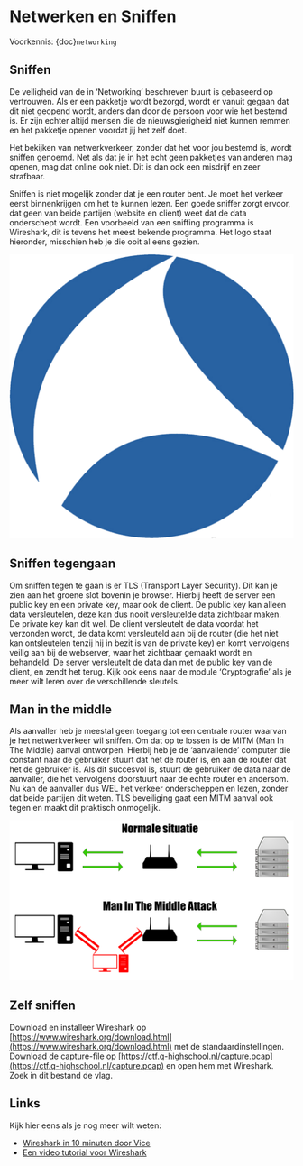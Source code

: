 Netwerken en Sniffen
=======================

Voorkennis: {doc}`networking`

Sniffen
-------

De veiligheid van de in ‘Networking’ beschreven buurt is gebaseerd op
vertrouwen. Als er een pakketje wordt bezorgd, wordt er vanuit gegaan
dat dit niet geopend wordt, anders dan door de persoon voor wie het
bestemd is. Er zijn echter altijd mensen die de nieuwsgierigheid niet
kunnen remmen en het pakketje openen voordat jij het zelf doet.

Het bekijken van netwerkverkeer, zonder dat het voor jou bestemd is,
wordt sniffen genoemd. Net als dat je in het echt geen pakketjes van
anderen mag openen, mag dat online ook niet. Dit is dan ook een misdrijf
en zeer strafbaar.

Sniffen is niet mogelijk zonder dat je een router bent. Je moet het
verkeer eerst binnenkrijgen om het te kunnen lezen. Een goede sniffer
zorgt ervoor, dat geen van beide partijen (website en client) weet dat
de data onderschept wordt. Een voorbeeld van een sniffing programma is
Wireshark, dit is tevens het meest bekende programma. Het logo staat
hieronder, misschien heb je die ooit al eens gezien.

![wireshark-logo](assets/image4.png)

Sniffen tegengaan
-----------------

Om sniffen tegen te gaan is er TLS (Transport Layer Security). Dit kan
je zien aan het groene slot bovenin je browser. Hierbij heeft de server
een public key en een private key, maar ook de client. De public key kan
alleen data versleutelen, deze kan dus nooit versleutelde data zichtbaar
maken. De private key kan dit wel. De client versleutelt de data voordat
het verzonden wordt, de data komt versleuteld aan bij de router (die het
niet kan ontsleutelen tenzij hij in bezit is van de private key) en komt
vervolgens veilig aan bij de webserver, waar het zichtbaar gemaakt wordt
en behandeld. De server versleutelt de data dan met de public key van de
client, en zendt het terug. Kijk ook eens naar de module ‘Cryptografie’
als je meer wilt leren over de verschillende sleutels.

Man in the middle
-----------------

Als aanvaller heb je meestal geen toegang tot een centrale router
waarvan je het netwerkverkeer wil sniffen. Om dat op te lossen is de
MITM (Man In The Middle) aanval ontworpen. Hierbij heb je de
‘aanvallende’ computer die constant naar de gebruiker stuurt dat het de
router is, en aan de router dat het de gebruiker is. Als dit succesvol
is, stuurt de gebruiker de data naar de aanvaller, die het vervolgens
doorstuurt naar de echte router en andersom. Nu kan de aanvaller dus WEL
het verkeer onderscheppen en lezen, zonder dat beide partijen dit weten.
TLS beveiliging gaat een MITM aanval ook tegen en maakt dit praktisch
onmogelijk.

![mitm](assets/image5.png)

Zelf sniffen
---------------------------------

Download en installeer Wireshark op [https://www.wireshark.org/download.html](https://www.wireshark.org/download.html) met de standaardinstellingen.
Download de capture-file op [https://ctf.q-highschool.nl/capture.pcap](https://ctf.q-highschool.nl/capture.pcap)
en open hem met Wireshark. Zoek in dit bestand de vlag.

Links
-----

Kijk hier eens als je nog meer wilt weten:

- [Wireshark in 10 minuten door Vice](https://www.vice.com/en/article/jpgmxp/how-to-go-from-0-to-sniffing-packets-in-10-minutes)
- [Een video tutorial voor Wireshark](https://www.youtube.com/watch?v=9EF44RXD5v0)
